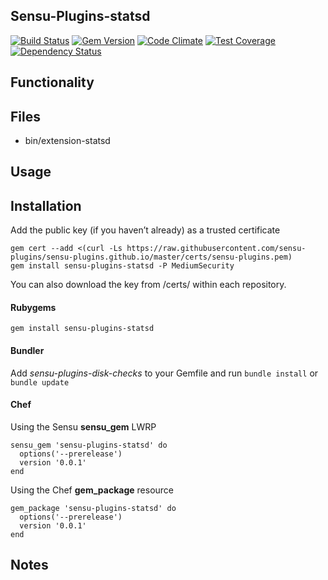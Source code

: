 ## Sensu-Plugins-statsd

[![Build Status](https://travis-ci.org/sensu-plugins/sensu-plugins-statsd.svg?branch=master)](https://travis-ci.org/sensu-plugins/sensu-plugins-statsd)
[![Gem Version](https://badge.fury.io/rb/sensu-plugins-statsd.svg)](http://badge.fury.io/rb/sensu-plugins-statsd)
[![Code Climate](https://codeclimate.com/github/sensu-plugins/sensu-plugins-statsd/badges/gpa.svg)](https://codeclimate.com/github/sensu-plugins/sensu-plugins-statsd)
[![Test Coverage](https://codeclimate.com/github/sensu-plugins/sensu-plugins-statsd/badges/coverage.svg)](https://codeclimate.com/github/sensu-plugins/sensu-plugins-statsd)
[![Dependency Status](https://gemnasium.com/sensu-plugins/sensu-plugins-statsd.svg)](https://gemnasium.com/sensu-plugins/sensu-plugins-statsd)

## Functionality

## Files
 * bin/extension-statsd

## Usage

## Installation

Add the public key (if you haven’t already) as a trusted certificate

```
gem cert --add <(curl -Ls https://raw.githubusercontent.com/sensu-plugins/sensu-plugins.github.io/master/certs/sensu-plugins.pem)
gem install sensu-plugins-statsd -P MediumSecurity
```

You can also download the key from /certs/ within each repository.

#### Rubygems

`gem install sensu-plugins-statsd`

#### Bundler

Add *sensu-plugins-disk-checks* to your Gemfile and run `bundle install` or `bundle update`

#### Chef

Using the Sensu **sensu_gem** LWRP
```
sensu_gem 'sensu-plugins-statsd' do
  options('--prerelease')
  version '0.0.1'
end
```

Using the Chef **gem_package** resource
```
gem_package 'sensu-plugins-statsd' do
  options('--prerelease')
  version '0.0.1'
end
```

## Notes
